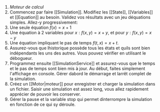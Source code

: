 1.  *Moteur de calcul*
2.  Commencez par faire [[Simulation]]. Modifiez les [[State]], [[Variables]] et [[Equation]] au besoin. Validez vos résultats avec un jeu déquations simples. Allez-y progressivement:
3.  Une seule équation $f(x)=x+1$
4.  Une équation à 2 variables pour $x: f(x,y)=x+y$, et pour $y: f(x,y) = x-y$
5.  Une équation impliquant le pas de temps $f(t,x) = x+t$.
6.  Assurez-vous que lhistorique possède tous les états et quils sont bien indépendants les uns des autres. Vous pouvez vérifier en utilisant le débogueur.
7.  Programmez ensuite [[SimulationService]] et assurez-vous que le temps et le pas de temps sont bien mis à jour. Au début, faites simplement l'affichage en console. Gérer dabord le démarrage et larrêt complet de la simulation.
8.  Créez un [[Motor|moteur]] pour enregistrer et charger la simulation dans un fichier. Saisir une simulation est assez long, vous allez rapidement apprécier de pouvoir les conserver.
9.  Gérer la pause et la variable stop qui permet dinterrompre la simulation en fonction de ce qui sy déroule.